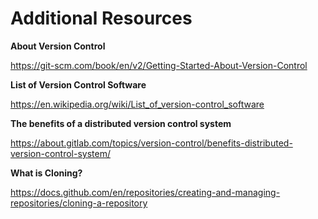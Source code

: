 # Additional Resources
**About Version Control**

https://git-scm.com/book/en/v2/Getting-Started-About-Version-Control

**List of Version Control Software**

https://en.wikipedia.org/wiki/List_of_version-control_software

**The benefits of a distributed version control system**

https://about.gitlab.com/topics/version-control/benefits-distributed-version-control-system/

**What is Cloning?**

https://docs.github.com/en/repositories/creating-and-managing-repositories/cloning-a-repository